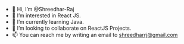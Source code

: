 - 👋 Hi, I’m @Shreedhar-Raj
- 👀 I’m interested in React JS.
- 🌱 I’m currently learning Java.
- 💞️ I’m looking to collaborate on ReactJS Projects.
- 📫 You can reach me by writing an email to shreedharrj@gmail.com

<!---
Shreedhar-Raj/Shreedhar-Raj is a ✨ special ✨ repository because its `README.md` (this file) appears on your GitHub profile.
You can click the Preview link to take a look at your changes.
--->
